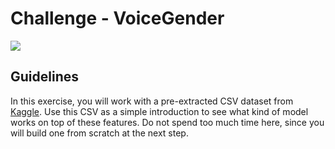 # Challenge - VoiceGender

![](https://images.unsplash.com/photo-1522863602463-afebb8886ab2?ixid=MXwxMjA3fDB8MHxwaG90by1wYWdlfHx8fGVufDB8fHw%3D&ixlib=rb-1.2.1&auto=format&fit=crop&w=1050&q=80)


## Guidelines

In this exercise, you will work with a pre-extracted CSV dataset from [Kaggle](https://www.kaggle.com/primaryobjects/voicegender). Use this CSV as a simple introduction to see what kind of model works on top of these features. Do not spend too much time here, since you will build one from scratch at the next step.